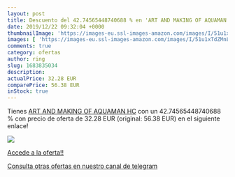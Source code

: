 ```yaml
---
layout: post
title: Descuento del 42.74565448740688 % en 'ART AND MAKING OF AQUAMAN HC'
date: 2019/12/22 09:32:04 +0000
thumbnailImage: 'https://images-eu.ssl-images-amazon.com/images/I/51u1xTdZMnL._SL200_.jpg'
images: [ 'https://images-eu.ssl-images-amazon.com/images/I/51u1xTdZMnL._SL200_.jpg' ]
comments: true
category: ofertas
author: ring
slug: 1683835034
description:
actualPrice: 32.28 EUR
comparePrice: 56.38 EUR
inStock: true
---
```


Tienes [ART AND MAKING OF AQUAMAN HC](https://www.amazon.com/dp/1683835034/?tag=redken08-20) con un 42.74565448740688 % con precio de oferta de 32.28 EUR (original: 56.38 EUR) en el siguiente enlace!

[![](https://images-eu.ssl-images-amazon.com/images/I/51u1xTdZMnL._SL200_.jpg)](https://www.amazon.com/dp/1683835034/?tag=redken08-20)

[Accede a la oferta!!](https://www.amazon.com/dp/1683835034/?tag=redken08-20)

[Consulta otras ofertas en nuestro canal de telegram](https://t.me/s/ofertas25)
